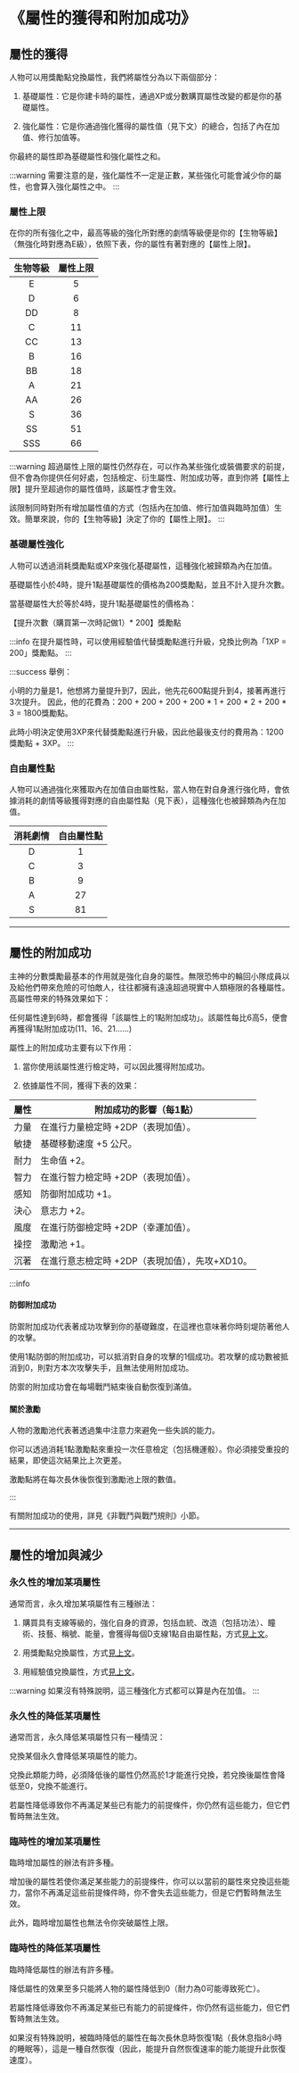 # 《屬性的獲得和附加成功》

## 屬性的獲得

人物可以用獎勵點兌換屬性，我們將屬性分為以下兩個部分：

1. 基礎屬性：它是你建卡時的屬性，通過XP或分數購買屬性改變的都是你的基礎屬性。

2. 強化屬性：它是你通過強化獲得的屬性值（見下文）的總合，包括了內在加值、修行加值等。

你最終的屬性即為基礎屬性和強化屬性之和。

:::warning
需要注意的是，強化屬性不一定是正數，某些強化可能會減少你的屬性，也會算入強化屬性之中。
:::

### 屬性上限

在你的所有強化之中，最高等級的強化所對應的劇情等級便是你的【生物等級】（無強化時對應為E級），依照下表，你的屬性有著對應的【屬性上限】。

| 生物等級 | 屬性上限  |
|:-:|:-:|
| E | 5  |
| D | 6  |
| DD | 8  |
| C | 11  |
| CC | 13  |
| B | 16  |
| BB | 18  |
| A | 21  |
| AA | 26  |
| S | 36  |
| SS | 51  |
| SSS | 66  |

:::warning
超過屬性上限的屬性仍然存在，可以作為某些強化或裝備要求的前提，但不會為你提供任何好處，包括檢定、衍生屬性、附加成功等，直到你將【屬性上限】提升至超過你的屬性值時，該屬性才會生效。

該限制同時對所有增加屬性值的方式（包括內在加值、修行加值與臨時加值）生效。簡單來說，你的【生物等級】決定了你的【屬性上限】。
:::

### 基礎屬性強化

人物可以透過消耗獎勵點或XP來強化基礎屬性，這種強化被歸類為內在加值。

基礎屬性小於4時，提升1點基礎屬性的價格為200獎勵點，並且不計入提升次數。

當基礎屬性大於等於4時，提升1點基礎屬性的價格為：

【提升次數（購買第一次時記做1）* 200】獎勵點

:::info
在提升屬性時，可以使用經驗值代替獎勵點進行升級，兌換比例為「1XP = 200」獎勵點。
:::

:::success
舉例：

小明的力量是1，他想將力量提升到7，因此，他先花600點提升到4，接著再進行3次提升。
因此，他的花費為：200 + 200 + 200 + 200 * 1 + 200 * 2 + 200 * 3 = 1800獎勵點。

此時小明決定使用3XP來代替獎勵點進行升級，因此他最後支付的費用為：1200獎勵點 + 3XP。
:::

### 自由屬性點

人物可以通過強化來獲取內在加值自由屬性點，當人物在對自身進行強化時，會依據消耗的劇情等級獲得對應的自由屬性點（見下表），這種強化也被歸類為內在加值。

| 消耗劇情 | 自由屬性點  |
|:-:|:-:|
| D | 1  |
| C | 3  |
| B | 9  |
| A | 27  |
| S | 81  |

---

## 屬性的附加成功

主神的分數獎勵最基本的作用就是強化自身的屬性。無限恐怖中的輪回小隊成員以及給他們帶來危險的可怕敵人，往往都擁有遠遠超過現實中人類極限的各種屬性。高屬性帶來的特殊效果如下：

任何屬性達到6時，都會獲得「該屬性上的1點附加成功」。該屬性每比6高5，便會再獲得1點附加成功(11、16、21……)

屬性上的附加成功主要有以下作用：

1. 當你使用該屬性進行檢定時，可以因此獲得附加成功。

2. 依據屬性不同，獲得下表的效果：

| 屬性 | 附加成功的影響（每1點）  |
|-|-|
| 力量 | 在進行力量檢定時 +2DP（表現加值）。  |
| 敏捷 | 基礎移動速度 +5 公尺。  |
| 耐力 | 生命值 +2。  |
| 智力 | 在進行智力檢定時 +2DP（表現加值）。  |
| 感知 | 防御附加成功 +1。  |
| 決心 | 意志力 +2。  |
| 風度 | 在進行防御檢定時 +2DP（幸運加值）。  |
| 操控 | 激勵池 +1。  |
| 沉著 | 在進行意志檢定時 +2DP（表現加值），先攻+XD10。  |

:::info

#### 防御附加成功

防禦附加成功代表著成功攻擊到你的基礎難度，在這裡也意味著你時刻堤防著他人的攻擊。

使用1點防御的附加成功，可以抵消對自身的攻擊的1個成功。若攻擊的成功數被抵消到0，則對方本次攻擊失手，且無法使用附加成功。

防禦的附加成功會在每場戰鬥結束後自動恢復到滿值。

#### 關於激勵

人物的激勵池代表著透過集中注意力來避免一些失誤的能力。

你可以透過消耗1點激勵點來重投一次任意檢定（包括機運骰）。你必須接受重投的結果，即使這次結果比上次更差。

激勵點將在每次長休後恢復到激勵池上限的數值。

:::

有關附加成功的使用，詳見《非戰鬥與戰鬥規則》小節。

---

## 屬性的增加與減少

### 永久性的增加某項屬性

通常而言，永久增加某項屬性有三種辦法：

1. 購買具有支線等級的，強化自身的資源，包括血統、改造（包括功法）、瞳術、技藝、稱號、能量，會獲得每個D支線1點自由屬性點，方式[見上文](#自由屬性點)。

2. 用獎勵點兌換屬性，方式[見上文](#基礎屬性強化)。

3. 用經驗值兌換屬性，方式[見上文](#基礎屬性強化)。

:::warning
如果沒有特殊說明，這三種強化方式都可以算是內在加值。
:::

### 永久性的降低某項屬性

通常而言，永久降低某項屬性只有一種情況：

兌換某個永久會降低某項屬性的能力。

兌換此類能力時，必須降低後的屬性仍然高於1才能進行兌換，若兌換後屬性會降低至0，兌換不能進行。

若屬性降低導致你不再滿足某些已有能力的前提條件，你仍然有這些能力，但它們暫時無法生效。

### 臨時性的增加某項屬性

臨時增加屬性的辦法有許多種。

增加後的屬性若使你滿足某些能力的前提條件，你可以以當前的屬性來兌換這些能力，當你不再滿足這些前提條件時，你不會失去這些能力，但是它們暫時無法生效。

此外，臨時增加屬性也無法令你突破屬性上限。

### 臨時性的降低某項屬性

臨時降低屬性的辦法有許多種。

降低屬性的效果至多只能將人物的屬性降低到0（耐力為0可能導致死亡）。

若屬性降低導致你不再滿足某些已有能力的前提條件，你仍然有這些能力，但它們暫時無法生效。

如果沒有特殊說明，被臨時降低的屬性在每次長休息時恢復1點（長休息指8小時的睡眠等），這是一種自然恢復（因此，能提升自然恢復速率的能力能提升此恢復速度）。